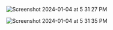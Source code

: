 
![Screenshot 2024-01-04 at 5 31 27 PM](https://github.com/AdityaBinated/Filament-php/assets/149779536/091ab818-fa67-4f8d-aa5c-92ecd561030d)

![Screenshot 2024-01-04 at 5 31 35 PM](https://github.com/AdityaBinated/Filament-php/assets/149779536/feec45d9-532d-4b03-87fd-18380266176c)
